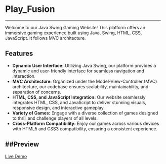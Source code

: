 # Play_Fusion

---

Welcome to our Java Swing Gaming Website! This platform offers an immersive gaming experience built using Java, Swing, HTML, CSS, JavaScript. It follows MVC architecture.

## Features

- **Dynamic User Interface:** Utilizing Java Swing, our platform provides a dynamic and user-friendly interface for seamless navigation and interaction.
- **MVC Architecture:** Organized under the Model-View-Controller (MVC) architecture, our codebase ensures scalability, maintainability, and separation of concerns.
- **HTML, CSS, and JavaScript Integration:** Our website seamlessly integrates HTML, CSS, and JavaScript to deliver stunning visuals, responsive design, and interactive gameplay.
- **Variety of Games:** Engage with a diverse collection of games designed to thrill and challenge players of all levels.
- **Cross-Platform Compatibility:** Enjoy our games across various devices with HTML5 and CSS3 compatibility, ensuring a consistent experience.

##Preview
---

[Live Demo](https://k-manisha9.github.io/Play_Fusion/)
